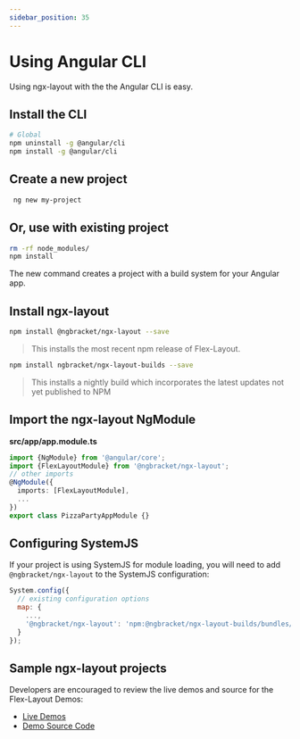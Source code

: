 ```yaml
---
sidebar_position: 35
---
```


# Using Angular CLI

Using ngx-layout with the the Angular CLI is easy.

## Install the CLI

```bash
# Global
npm uninstall -g @angular/cli
npm install -g @angular/cli
```

## Create a new project

```bash
 ng new my-project
```

## Or, use with existing project

```bash
rm -rf node_modules/
npm install
```

The new command creates a project with a build system for your Angular app.

## Install ngx-layout

```bash
npm install @ngbracket/ngx-layout --save
```

> This installs the most recent npm release of Flex-Layout.

```bash
npm install ngbracket/ngx-layout-builds --save
```

> This installs a nightly build which incorporates the latest updates not yet published to NPM

## Import the ngx-layout NgModule

**src/app/app.module.ts**

```typescript
import {NgModule} from '@angular/core';
import {FlexLayoutModule} from '@ngbracket/ngx-layout';
// other imports
@NgModule({
  imports: [FlexLayoutModule],
  ...
})
export class PizzaPartyAppModule {}
```

## Configuring SystemJS

If your project is using SystemJS for module loading, you will need to add `@ngbracket/ngx-layout`
to the SystemJS configuration:

```js
System.config({
  // existing configuration options
  map: {
    ...,
    '@ngbracket/ngx-layout': 'npm:@ngbracket/ngx-layout-builds/bundles/flex-layout.umd.js'
  }
});
```

## Sample ngx-layout projects

Developers are encouraged to review the live demos and source for the Flex-Layout Demos:

- [Live Demos](https://tburleson-layouts-demos.firebaseapp.com/)
- [Demo Source Code](https://github.com/ngbracket/ngx-layout/blob/main/src/apps/demo-app/)
